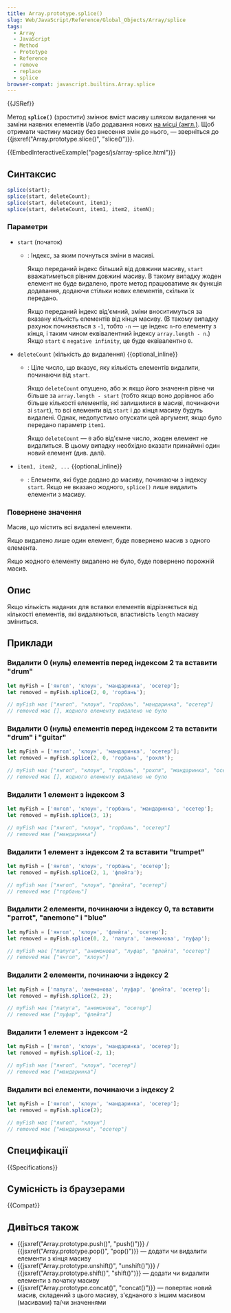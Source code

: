 ```yaml
---
title: Array.prototype.splice()
slug: Web/JavaScript/Reference/Global_Objects/Array/splice
tags:
  - Array
  - JavaScript
  - Method
  - Prototype
  - Reference
  - remove
  - replace
  - splice
browser-compat: javascript.builtins.Array.splice
---
```


{{JSRef}}

Метод **`splice()`** (зростити) змінює вміст масиву шляхом видалення чи заміни наявних елементів і/або додавання нових [на місці (англ.)](https://en.wikipedia.org/wiki/In-place_algorithm). Щоб отримати частину масиву без внесення змін до нього, &mdash; зверніться до {{jsxref("Array.prototype.slice()", "slice()")}}.

{{EmbedInteractiveExample("pages/js/array-splice.html")}}

## Синтаксис

```js
splice(start);
splice(start, deleteCount);
splice(start, deleteCount, item1);
splice(start, deleteCount, item1, item2, itemN);
```

### Параметри

- `start` (початок)

  - : Індекс, за яким почнуться зміни в масиві.

    Якщо переданий індекс більший від довжини масиву, `start` вважатиметься рівним довжині масиву. В такому випадку жоден елемент не буде видалено, проте метод працюватиме як функція додавання, додаючи стільки нових елементів, скільки їх передано.

    Якщо переданий індекс від'ємний, зміни вноситимуться за вказану кількість елементів від кінця масиву. (В такому випадку рахунок починається з `-1`, тобто `-n` — це індекс `n`-го елементу з кінця, і таким чином еквівалентний індексу `array.length - n`.) Якщо `start` є `negative infinity`, це буде еквівалентно `0`.

- `deleteCount` (кількість до видалення) {{optional_inline}}

  - : Ціле число, що вказує, яку кількість елементів видалити, починаючи від `start`.

    Якщо `deleteCount` опущено, або ж якщо його значення рівне чи більше за `array.length - start` (тобто якщо воно дорівнює або більше кількості елементів, які залишилися в масиві, починаючи зі `start`), то всі елементи від `start` і до кінця масиву будуть видалені. Однак, недопустимо опускати цей аргумент, якщо було передано параметр `item1`.

    Якщо `deleteCount` — `0` або від'ємне число, жоден елемент не видалиться. В цьому випадку необхідно вказати принаймні один новий елемент (див. далі).

- `item1, item2, ...` {{optional_inline}}
  - : Елементи, які буде додано до масиву, починаючи з індексу `start`.
    Якщо не вказано жодного, `splice()` лише видалить елементи з масиву.

### Повернене значення

Масив, що містить всі видалені елементи.

Якщо видалено лише один елемент, буде повернено масив з одного елемента.

Якщо жодного елементу видалено не було, буде повернено порожній масив.

## Опис

Якщо кількість наданих для вставки елементів відрізняється від кількості елементів, які видаляються, властивість `length` масиву зміниться.

## Приклади

### Видалити 0 (нуль) елементів перед індексом 2 та вставити "drum"

```js
let myFish = ['янгол', 'клоун', 'мандаринка', 'осетер'];
let removed = myFish.splice(2, 0, 'горбань');

// myFish має ["янгол", "клоун", "горбань", "мандаринка", "осетер"]
// removed має [], жодного елементу видалено не було
```

### Видалити 0 (нуль) елементів перед індексом 2 та вставити "drum" і "guitar"

```js
let myFish = ['янгол', 'клоун', 'мандаринка', 'осетер'];
let removed = myFish.splice(2, 0, 'горбань', 'рохля');

// myFish має ["янгол", "клоун", "горбань", "рохля", "мандаринка", "осетер"]
// removed має [], жодного елементу видалено не було
```

### Видалити 1 елемент з індексом 3

```js
let myFish = ['янгол', 'клоун', 'горбань', 'мандаринка', 'осетер'];
let removed = myFish.splice(3, 1);

// myFish має ["янгол", "клоун", "горбань", "осетер"]
// removed має ["мандаринка"]
```

### Видалити 1 елемент з індексом 2 та вставити "trumpet"

```js
let myFish = ['янгол', 'клоун', 'горбань', 'осетер'];
let removed = myFish.splice(2, 1, 'флейта');

// myFish має ["янгол", "клоун", "флейта", "осетер"]
// removed має ["горбань"]
```

### Видалити 2 елементи, починаючи з індексу 0, та вставити "parrot", "anemone" і "blue"

```js
let myFish = ['янгол', 'клоун', 'флейта', 'осетер'];
let removed = myFish.splice(0, 2, 'папуга', 'анемонова', 'луфар');

// myFish має ["папуга", "анемонова", "луфар", "флейта", "осетер"]
// removed має ["янгол", "клоун"]
```

### Видалити 2 елементи, починаючи з індексу 2

```js
let myFish = ['папуга', 'анемонова', 'луфар', 'флейта', 'осетер'];
let removed = myFish.splice(2, 2);

// myFish має ["папуга", "анемонова", "осетер"]
// removed має ["луфар", "флейта"]
```

### Видалити 1 елемент з індексом -2

```js
let myFish = ['янгол', 'клоун', 'мандаринка', 'осетер'];
let removed = myFish.splice(-2, 1);

// myFish має ["янгол", "клоун", "осетер"]
// removed має ["мандаринка"]
```

### Видалити всі елементи, починаючи з індексу 2

```js
let myFish = ['янгол', 'клоун', 'мандаринка', 'осетер'];
let removed = myFish.splice(2);

// myFish має ["янгол", "клоун"]
// removed має ["мандаринка", "осетер"]
```

## Специфікації

{{Specifications}}

## Сумісність із браузерами

{{Compat}}

## Дивіться також

- {{jsxref("Array.prototype.push()", "push()")}} / {{jsxref("Array.prototype.pop()", "pop()")}} — додати чи видалити елементи з кінця масиву
- {{jsxref("Array.prototype.unshift()", "unshift()")}} / {{jsxref("Array.prototype.shift()", "shift()")}} — додати чи видалити елементи з початку масиву
- {{jsxref("Array.prototype.concat()", "concat()")}} — повертає новий масив, складений з цього масиву, з'єднаного з іншим масивом (масивами) та/чи значеннями
